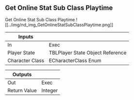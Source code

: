 ## Get Online Stat Sub Class Playtime
Get Online Stat Sub Class Playtime
![[../img/nd_img_GetOnlineStatSubClassPlaytime.png]]

|Inputs||
|--|--|
| In | Exec |
| Player State | TBLPlayer State Object Reference |
| Character Class | ECharacterClass Enum |

|Outputs||
|--|--|
| Out | Exec |
| Return Value | Integer |
